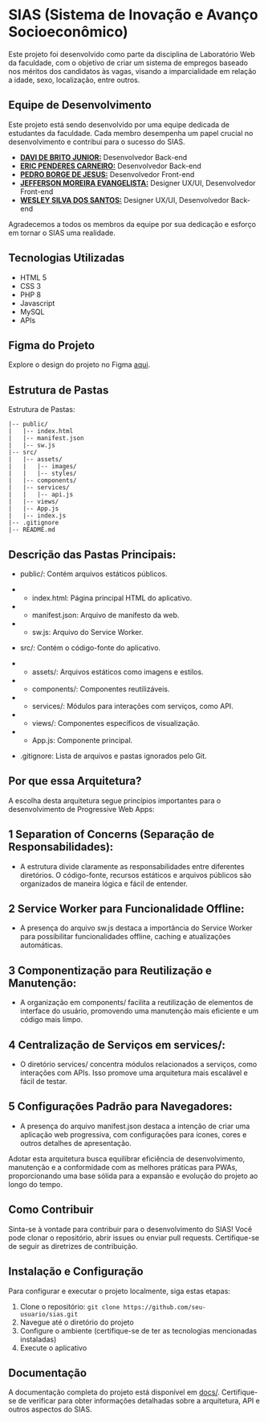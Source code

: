 # SIAS (Sistema de Inovação e Avanço Socioeconômico)

Este projeto foi desenvolvido como parte da disciplina de Laboratório Web da faculdade, com o objetivo de criar um sistema de empregos baseado nos méritos dos candidatos às vagas, visando a imparcialidade em relação a idade, sexo, localização, entre outros.

## Equipe de Desenvolvimento

Este projeto está sendo desenvolvido por uma equipe dedicada de estudantes da faculdade. Cada membro desempenha um papel crucial no desenvolvimento e contribui para o sucesso do SIAS.

- **[DAVI DE BRITO JUNIOR:](https://github.com/DaveBrito)** Desenvolvedor Back-end
- **[ERIC PENDERES CARNEIRO:](https://github.com/EricW900)** Desenvolvedor Back-end
- **[PEDRO BORGE DE JESUS:](https://github.com/B0rga)** Desenvolvedor Front-end
- **[JEFFERSON MOREIRA EVANGELISTA:](https://github.com/JeffersonEvangelista)** Designer UX/UI, Desenvolvedor Front-end
- **[WESLEY SILVA DOS SANTOS:](https://github.com/WesleyS08)** Designer UX/UI, Desenvolvedor Back-end

Agradecemos a todos os membros da equipe por sua dedicação e esforço em tornar o SIAS uma realidade.

## Tecnologias Utilizadas 

- HTML 5
- CSS 3
- PHP 8
- Javascript
- MySQL
- APIs

## Figma do Projeto 
Explore o design do projeto no Figma [aqui](https://www.figma.com/file/QxHUCHfEumTYtu1RjLUTRf/SIAS?type=design&node-id=0%3A1&mode=design&t=LC4dzX5s7Ux52FZI-1).

## Estrutura de Pastas 

 Estrutura de Pastas:

 ```
 |-- public/
|   |-- index.html
|   |-- manifest.json
|   |-- sw.js
|-- src/
|   |-- assets/
|   |   |-- images/
|   |   |-- styles/
|   |-- components/
|   |-- services/
|   |   |-- api.js
|   |-- views/
|   |-- App.js
|   |-- index.js
|-- .gitignore
|-- README.md
 ```
## Descrição das Pastas Principais:

- public/: Contém arquivos estáticos públicos.

- - index.html: Página principal HTML do aplicativo.
- - manifest.json: Arquivo de manifesto da web.
- - sw.js: Arquivo do Service Worker.

- src/: Contém o código-fonte do aplicativo.

- - assets/: Arquivos estáticos como imagens e estilos.
- - components/: Componentes reutilizáveis.
- - services/: Módulos para interações com serviços, como API.

- - views/: Componentes específicos de visualização.
- - App.js: Componente principal.

-  .gitignore: Lista de arquivos e pastas ignorados pelo Git.

## Por que essa Arquitetura?

A escolha desta arquitetura segue princípios importantes para o desenvolvimento de Progressive Web Apps:

## 1 Separation of Concerns (Separação de Responsabilidades):

- A estrutura divide claramente as responsabilidades entre diferentes diretórios. O código-fonte, recursos estáticos e arquivos públicos são organizados de maneira lógica e fácil de entender.

## 2 Service Worker para Funcionalidade Offline:

- A presença do arquivo sw.js destaca a importância do Service Worker para possibilitar funcionalidades offline, caching e atualizações automáticas.

## 3 Componentização para Reutilização e Manutenção:

- A organização em components/ facilita a reutilização de elementos de interface do usuário, promovendo uma manutenção mais eficiente e um código mais limpo.

## 4 Centralização de Serviços em services/:

- O diretório services/ concentra módulos relacionados a serviços, como interações com APIs. Isso promove uma arquitetura mais escalável e fácil de testar.

## 5 Configurações Padrão para Navegadores:

- A presença do arquivo manifest.json destaca a intenção de criar uma aplicação web progressiva, com configurações para ícones, cores e outros detalhes de apresentação.

Adotar esta arquitetura busca equilibrar eficiência de desenvolvimento, manutenção e a conformidade com as melhores práticas para PWAs, proporcionando uma base sólida para a expansão e evolução do projeto ao longo do tempo.

## Como Contribuir
Sinta-se à vontade para contribuir para o desenvolvimento do SIAS! Você pode clonar o repositório, abrir issues ou enviar pull requests. Certifique-se de seguir as diretrizes de contribuição.

## Instalação e Configuração
Para configurar e executar o projeto localmente, siga estas etapas:

1. Clone o repositório: `git clone https://github.com/seu-usuario/sias.git`
2. Navegue até o diretório do projeto
3. Configure o ambiente (certifique-se de ter as tecnologias mencionadas instaladas)
4. Execute o aplicativo

## Documentação
A documentação completa do projeto está disponível em [docs/](docs/word). Certifique-se de verificar para obter informações detalhadas sobre a arquitetura, API e outros aspectos do SIAS.
